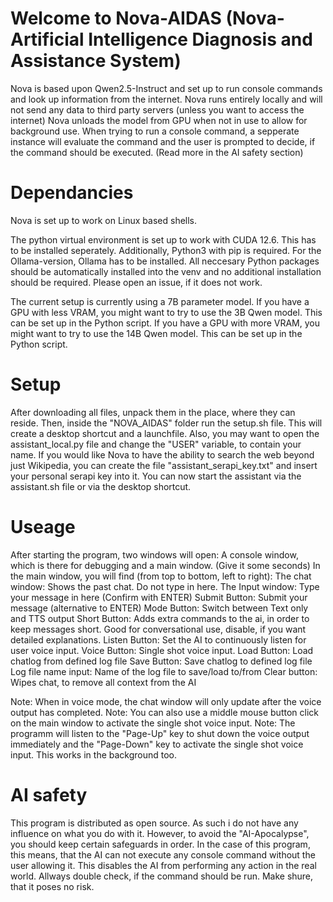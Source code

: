 # Welcome to Nova-AIDAS (Nova-Artificial Intelligence Diagnosis and Assistance System)

Nova is based upon Qwen2.5-Instruct and set up to run console commands and look up information from the internet. 
Nova runs entirely locally and will not send any data to third party servers (unless you want to access the internet)
Nova unloads the model from GPU when not in use to allow for background use.
When trying to run a console command, a sepperate instance will evaluate the command and the user is prompted to decide, if the command should be executed. (Read more in the AI safety section)

# Dependancies

Nova is set up to work on Linux based shells. 

The python virtual environment is set up to work with CUDA 12.6. This has to be installed seperately. Additionally, Python3 with pip is required.
For the Ollama-version, Ollama has to be installed.
All neccesary Python packages should be automatically installed into the venv and no additional installation should be required. 
Please open an issue, if it does not work.

The current setup is currently using a 7B parameter model. 
If you have a GPU with less VRAM, you might want to try to use the 3B Qwen model. This can be set up in the Python script.
If you have a GPU with more VRAM, you might want to try to use the 14B Qwen model. This can be set up in the Python script.

# Setup

After downloading all files, unpack them in the place, where they can reside.
Then, inside the "NOVA_AIDAS" folder run the setup.sh file. This will create a desktop shortcut and a launchfile.
Also, you may want to open the assistant_local.py file and change the "USER" variable, to contain your name.
If you would like Nova to have the ability to search the web beyond just Wikipedia, you can create the file "assistant_serapi_key.txt" and insert your personal serapi key into it.
You can now start the assistant via the assistant.sh file or via the desktop shortcut.

# Useage

After starting the program, two windows will open: A console window, which is there for debugging and a main window. (Give it some seconds)
In the main window, you will find (from top to bottom, left to right):
The chat window: Shows the past chat. Do not type in here.
The Input window: Type your message in here (Confirm with ENTER) 
Submit Button: Submit your message (alternative to ENTER)
Mode Button: Switch between Text only and TTS output
Short Button: Adds extra commands to the ai, in order to keep messages short. Good for conversational use, disable, if you want detailed explanations.
Listen Button: Set the AI to continuously listen for user voice input.
Voice Button: Single shot voice input.
Load Button: Load chatlog from defined log file
Save Button: Save chatlog to defined log file
Log file name input: Name of the log file to save/load to/from
Clear button: Wipes chat, to remove all context from the AI

Note: When in voice mode, the chat window will only update after the voice output has completed.
Note: You can also use a middle mouse button click on the main window to activate the single shot voice input.
Note: The programm will listen to the "Page-Up" key to shut down the voice output immediately and the "Page-Down" key to activate the single shot voice input. This works in the background too.

# AI safety

This program is distributed as open source. As such i do not have any influence on what you do with it.
However, to avoid the "AI-Apocalypse", you should keep certain safeguards in order.
In the case of this program, this means, that the AI can not execute any console command without the user allowing it.
This disables the AI from performing any action in the real world. 
Allways double check, if the command should be run. Make shure, that it poses no risk.

